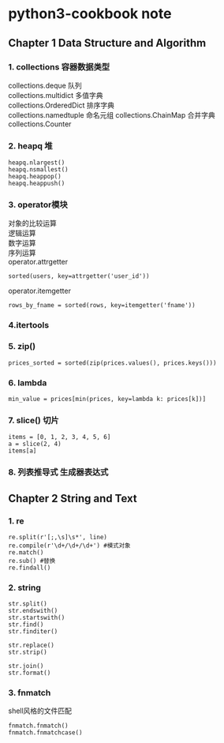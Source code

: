 # python3-cookbook note   

## Chapter 1 Data Structure and Algorithm    

### 1. collections 容器数据类型  
collections.deque 队列  
collections.multidict 多值字典   
collections.OrderedDict 排序字典  
collections.namedtuple 命名元组
collections.ChainMap 合并字典
collections.Counter  


### 2. heapq 堆
    heapq.nlargest()
    heapq.nsmallest()
    heapq.heappop()
    heapq.heappush()

### 3. operator模块
对象的比较运算  
逻辑运算  
数字运算  
序列运算  
operator.attrgetter 

    sorted(users, key=attrgetter('user_id'))

operator.itemgetter  

    rows_by_fname = sorted(rows, key=itemgetter('fname'))
### 4.itertools


### 5. zip()
    prices_sorted = sorted(zip(prices.values(), prices.keys()))

### 6. lambda
    min_value = prices[min(prices, key=lambda k: prices[k])]
### 7. slice() 切片
    items = [0, 1, 2, 3, 4, 5, 6]
    a = slice(2, 4)
    items[a]

### 8. 列表推导式 生成器表达式


## Chapter 2 String and Text

### 1. re
    re.split(r'[;,\s]\s*', line)  
    re.compile(r'\d+/\d+/\d+') #模式对象  
    re.match()  
    re.sub() #替换
    re.findall()


### 2. string
    str.split()   
    str.endswith()  
    str.startswith()  
    str.find()
    str.finditer()
    
    str.replace()
    str.strip()
    
    str.join()
    str.format()

### 3. fnmatch 
shell风格的文件匹配  

    fnmatch.fnmatch()
    fnmatch.fnmatchcase()

